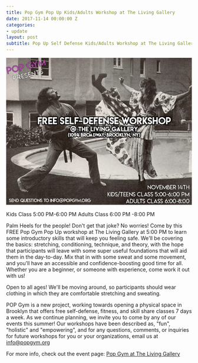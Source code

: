 ```yaml
---
title: Pop Gym Pop Up Kids/Adults Workshop at The Living Gallery
date: 2017-11-14 00:00:00 Z
categories:
- update
layout: post
subtitle: Pop Up Self Defense Kids/Adults Workshop at The Living Gallery on 11/14!
---
```


![Pop Gym at The Living Gallery](/assets/living2.jpg)

Kids Class 5:00 PM-6:00 PM
Adults Class 6:00 PM -8:00 PM

Palm Heels for the people! Don't get that joke? No worries! Come by this FREE Pop Gym Pop Up workshop at The Living Gallery at 5:00 PM to learn some introductory skills that will keep you feeling safe. We'll be covering the basics: stretching, conditioning, technique, and theory, with the hope that participants will leave with some super useful foundations that will aid them in the day-to-day. Mix that in with some sweat and some movement, and you'll have an accessible and confidence-boosting good time for all. Whether you are a beginner, or someone with experience, come work it out with us!

Open to all ages! We'll be moving around, so participants should wear clothing in which they are comfortable stretching and sweating.

POP Gym is a new project, working towards opening a physical space in Brooklyn that offers free self-defense, fitness, and skill share classes 7 days a week. As we continue planning, we invite you to come by any of our events this summer! Our workshops have been described as, "fun", "holistic" and "empowering", and for any questions, comments, or inquiries for future workshops for you or your organizations, email us at info@popgym.org


For more info, check out the event page: [Pop Gym at The Living Gallery](https://www.facebook.com/events/944083835745261/)
